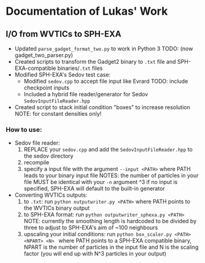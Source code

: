 # Documentation of Lukas' Work

## I/O from WVTICs to SPH-EXA
* Updated `parse_gadget_format_two.py` to work in Python 3 TODO: (now gadget_two_parser.py)
* Created scripts to transform the Gadget2 binary to `.txt` file and SPH-EXA-compatible binaries/`.txt` files
* Modified SPH-EXA's Sedov test case:
	* Modified `sedov.cpp` to accept file input like Evrard TODO: include checkpoint inputs
	* Included a hybrid file reader/generator for Sedov `SedovInputFileReader.hpp`
* Created script to stack initial condition "boxes" to increase resolution
	NOTE: for constant densities only! 

### How to use: 
* Sedov file reader:
	1. REPLACE your `sedov.cpp` and add the `SedovInputFileReader.hpp` to the sedov directory
	2. recompile
	3. specify a input file with the argument `--input <PATH>` where PATH leads to your binary input file
		NOTES: the number of particles in your file MUST be identical with your `-n` argument ^3
				if no input is specified, SPH-EXA will default to the built-in generator
* Converting WVTICs outputs:
	1. to `.txt`: run ```python outputwriter.py <PATH>``` where PATH points to the WVTICs binary output
	2. to SPH-EXA format: run ```python outputwriter_sphexa.py <PATH>```
		NOTE: currently the smoothing length is hardcoded to be divided by three to adjust to SPH-EXA's aim of ~100 neighbours
	3. upscaling your initial conditions: run ```python box_scaler.py <PATH> <NPART> <N> ``` where PATH points to a SPH-EXA compatible binary, 
		NPART is the number of particles in the input file and N is the scaling factor (you will end up with N^3 particles in your output)